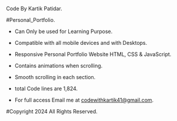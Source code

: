 Code By Kartik Patidar.



#Personal_Portfolio. 


    
   
- Can Only be used for Learning Purpose.

- Compatible with all mobile devices and with Desktops.

- Responsive Personal Portfolio Website HTML,  CSS  & JavaScript.

- Contains animations when scrolling.

- Smooth scrolling in each section.

- total Code lines are 1,824.

- For full access Email me at codewithkartik41@gmail.com.


#Copyright 2024 All Rights Reserved.
